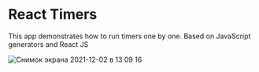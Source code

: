 # React Timers

This app demonstrates how to run timers one by one. Based on JavaScript generators and React JS

![Снимок экрана 2021-12-02 в 13 09 16](https://user-images.githubusercontent.com/10547797/144401844-db3b7de9-e087-43c5-a59d-773e84be2f22.png)
